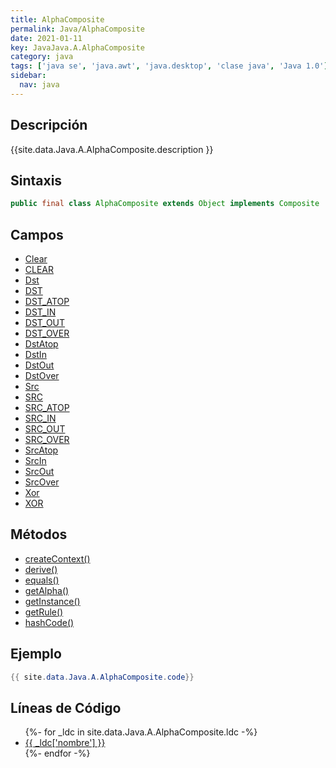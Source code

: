 ```yaml
---
title: AlphaComposite
permalink: Java/AlphaComposite
date: 2021-01-11
key: JavaJava.A.AlphaComposite
category: java
tags: ['java se', 'java.awt', 'java.desktop', 'clase java', 'Java 1.0']
sidebar: 
  nav: java
---
```


## Descripción
{{site.data.Java.A.AlphaComposite.description }}

## Sintaxis
~~~java
public final class AlphaComposite extends Object implements Composite
~~~

## Campos
* [Clear](/Java/AlphaComposite/Clear)
* [CLEAR](/Java/AlphaComposite/CLEAR)
* [Dst](/Java/AlphaComposite/Dst)
* [DST](/Java/AlphaComposite/DST)
* [DST_ATOP](/Java/AlphaComposite/DST_ATOP)
* [DST_IN](/Java/AlphaComposite/DST_IN)
* [DST_OUT](/Java/AlphaComposite/DST_OUT)
* [DST_OVER](/Java/AlphaComposite/DST_OVER)
* [DstAtop](/Java/AlphaComposite/DstAtop)
* [DstIn](/Java/AlphaComposite/DstIn)
* [DstOut](/Java/AlphaComposite/DstOut)
* [DstOver](/Java/AlphaComposite/DstOver)
* [Src](/Java/AlphaComposite/Src)
* [SRC](/Java/AlphaComposite/SRC)
* [SRC_ATOP](/Java/AlphaComposite/SRC_ATOP)
* [SRC_IN](/Java/AlphaComposite/SRC_IN)
* [SRC_OUT](/Java/AlphaComposite/SRC_OUT)
* [SRC_OVER](/Java/AlphaComposite/SRC_OVER)
* [SrcAtop](/Java/AlphaComposite/SrcAtop)
* [SrcIn](/Java/AlphaComposite/SrcIn)
* [SrcOut](/Java/AlphaComposite/SrcOut)
* [SrcOver](/Java/AlphaComposite/SrcOver)
* [Xor](/Java/AlphaComposite/Xor)
* [XOR](/Java/AlphaComposite/XOR)

## Métodos
* [createContext()](/Java/AlphaComposite/createContext)
* [derive()](/Java/AlphaComposite/derive)
* [equals()](/Java/AlphaComposite/equals)
* [getAlpha()](/Java/AlphaComposite/getAlpha)
* [getInstance()](/Java/AlphaComposite/getInstance)
* [getRule()](/Java/AlphaComposite/getRule)
* [hashCode()](/Java/AlphaComposite/hashCode)

## Ejemplo
~~~java
{{ site.data.Java.A.AlphaComposite.code}}
~~~

## Líneas de Código
<ul>
{%- for _ldc in site.data.Java.A.AlphaComposite.ldc -%}
   <li>
       <a href="{{_ldc['url'] }}">{{ _ldc['nombre'] }}</a>
   </li>
{%- endfor -%}
</ul>
